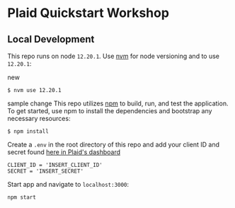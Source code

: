 # Plaid Quickstart Workshop

## Local Development

This repo runs on node `12.20.1`. Use [nvm](https://github.com/creationix/nvm) for node versioning and to use `12.20.1`:

new 

```
$ nvm use 12.20.1
```
sample change
This repo utilizes [npm](https://www.npmjs.com/) to build, run, and test the application. To get started, use npm to install the dependencies and bootstrap any necessary resources:

```
$ npm install
```

Create a `.env` in the root directory of this repo and add your client ID and secret found [here in Plaid's dashboard](https://dashboard.plaid.com/team/keys)

```
CLIENT_ID = 'INSERT_CLIENT_ID'
SECRET = 'INSERT_SECRET'
```

Start app and navigate to `localhost:3000`:

```
npm start
```
